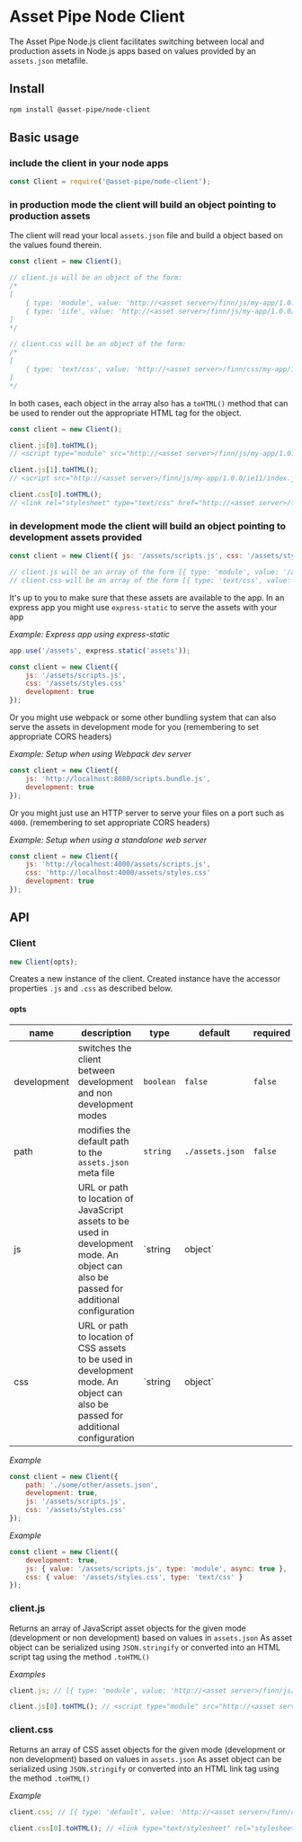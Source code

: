 # Asset Pipe Node Client

The Asset Pipe Node.js client facilitates switching between local and production assets in Node.js apps based on values
provided by an `assets.json` metafile.

## Install

```sh
npm install @asset-pipe/node-client
```

## Basic usage

### include the client in your node apps

```js
const Client = require('@asset-pipe/node-client');
```

### in production mode the client will build an object pointing to production assets

The client will read your local `assets.json` file and build a object based on the values found therein.

```js
const client = new Client();

// client.js will be an object of the form:
/* 
[
    { type: 'module', value: 'http://<asset server>/finn/js/my-app/1.0.0/main/index.js' },
    { type: 'iife', value: 'http://<asset server>/finn/js/my-app/1.0.0/ie11/index.js' },
]
*/

// client.css will be an object of the form:
/*
[
    { type: 'text/css', value: 'http://<asset server>/finn/css/my-app/1.0.0/index.css' }
]
*/
```

In both cases, each object in the array also has a `toHTML()` method that can be used to render out the appropriate HTML tag
for the object.

```js
const client = new Client();

client.js[0].toHTML();
// <script type="module" src="http://<asset server>/finn/js/my-app/1.0.0/main/index.js"><script>

client.js[1].toHTML();
// <script src="http://<asset server>/finn/js/my-app/1.0.0/ie11/index.js"><script>

client.css[0].toHTML();
// <link rel="stylesheet" type="text/css" href="http://<asset server>/finn/js/my-app/1.0.0/main/index.css">
```

### in development mode the client will build an object pointing to development assets provided

```js
const client = new Client({ js: '/assets/scripts.js', css: '/assets/styles.css' development: true });

// client.js will be an array of the form [{ type: 'module', value: '/assets/script.js' }]
// client.css will be an array of the form [{ type: 'text/css', value: '/assets/styles.css' }]
```

It's up to you to make sure that these assets are available to the app.
In an express app you might use `express-static` to serve the assets with your app

_Example: Express app using express-static_

```js
app.use('/assets', express.static('assets'));

const client = new Client({
    js: '/assets/scripts.js',
    css: '/assets/styles.css'
    development: true
});
```

Or you might use webpack or some other bundling system that can also serve the assets in development mode for you
(remembering to set appropriate CORS headers)

_Example: Setup when using Webpack dev server_

```js
const client = new Client({
    js: 'http://localhost:8080/scripts.bundle.js',
    development: true
});
```

Or you might just use an HTTP server to serve your files on a port such as `4000`. (remembering to set appropriate CORS headers)

_Example: Setup when using a standalone web server_

```js
const client = new Client({
    js: 'http://localhost:4000/assets/scripts.js',
    css: 'http://localhost:4000/assets/styles.css'
    development: true
});
```

## API

### Client

```js
new Client(opts);
```

Creates a new instance of the client. Created instance have the accessor properties `.js` and `.css` as described below.

#### opts

| name        | description                                                                                                                            | type            | default         | required |
| ----------- | -------------------------------------------------------------------------------------------------------------------------------------- | --------------- | --------------- | -------- |
| development | switches the client between development and non development modes                                                                      | `boolean`       | `false`         | `false`  |
| path        | modifies the default path to the `assets.json` meta file                                                                               | `string`        | `./assets.json` | `false`  |
| js          | URL or path to location of JavaScript assets to be used in development mode. An object can also be passed for additional configuration | `string|object` |                 | `false`  |
| css         | URL or path to location of CSS assets to be used in development mode. An object can also be passed for additional configuration        | `string|object` |                 | `false`  |

_Example_

```js
const client = new Client({
    path: './some/other/assets.json',
    development: true,
    js: '/assets/scripts.js',
    css: '/assets/styles.css'
});
```

_Example_

```js
const client = new Client({
    development: true,
    js: { value: '/assets/scripts.js', type: 'module', async: true },
    css: { value: '/assets/styles.css', type: 'text/css' }
});
```

### client.js

Returns an array of JavaScript asset objects for the given mode (development or non development) based on values in `assets.json`
As asset object can be serialized using `JSON.stringify` or converted into an HTML script tag using the method `.toHTML()`

_Examples_

```js
client.js; // [{ type: 'module', value: 'http://<asset server>/finn/js/my-app/1.0.0/index.js' }]
```

```js
client.js[0].toHTML(); // <script type="module" src="http://<asset server>/finn/js/my-app/1.0.0/index.js">
```

### client.css

Returns an array of CSS asset objects for the given mode (development or non development) based on values in `assets.json`
As asset object can be serialized using `JSON.stringify` or converted into an HTML link tag using the method `.toHTML()`

_Example_

```js
client.css; // [{ type: 'default', value: 'http://<asset server>/finn/css/my-app/1.0.0/index.css' }]
```

```js
client.css[0].toHTML(); // <link type="text/stylesheet" rel="stylesheet" href="http://<asset server>/finn/css/my-app/1.0.0/index.css">
```
